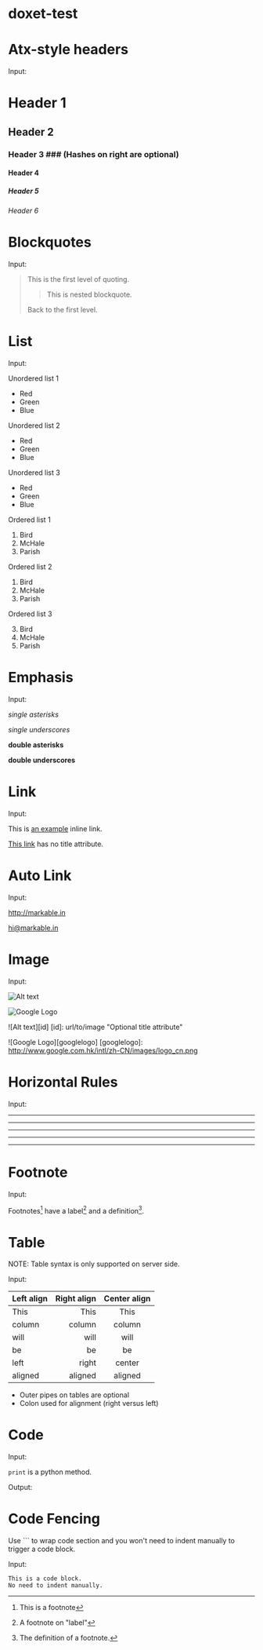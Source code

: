 # doxet-test

# Atx-style headers

Input:

# Header 1 #
## Header 2 ##
### Header 3 ###             (Hashes on right are optional)
#### Header 4 ####
##### Header 5 #####
###### Header 6 ######

# Blockquotes

Input:

> This is the first level of quoting.
>
> > This is nested blockquote.
>
> Back to the first level.

# List

Input:

Unordered list 1

*   Red
*   Green
*   Blue

Unordered list 2

+   Red
+   Green
+   Blue

Unordered list 3

-   Red
-   Green
-   Blue

Ordered list 1

1.  Bird
2.  McHale
3.  Parish

Ordered list 2

1.  Bird
1.  McHale
1.  Parish

Ordered list 3

3.  Bird
2.  McHale
1.  Parish

# Emphasis

Input:

*single asterisks*

_single underscores_

**double asterisks**

__double underscores__


# Link

Input:

This is [an example](http://example.com/ "Title") inline link.

[This link](http://example.net/) has no title attribute.


# Auto Link

Input:

<http://markable.in>

<hi@markable.in>

# Image

Input:

![Alt text](/path/to/img.jpg "Optional title")

![Google Logo](http://www.google.com.hk/intl/zh-CN/images/logo_cn.png)

![Alt text][id]
[id]: url/to/image  "Optional title attribute"

![Google Logo][googlelogo]
[googlelogo]: http://www.google.com.hk/intl/zh-CN/images/logo_cn.png 

# Horizontal Rules

Input:

* * *
***
*****
- - -
---------------------------------------

# Footnote

Input:

Footnotes[^1] have a label[^label] and a definition[^!DEF].

[^1]: This is a footnote
[^label]: A footnote on "label"
[^!DEF]: The definition of a footnote.

# Table

NOTE: Table syntax is only supported on server side.

Input:

 Left align | Right align | Center align 
:-----------|------------:|:------------:
 This       |        This |     This     
 column     |      column |    column    
 will       |        will |     will     
 be         |          be |      be      
 left       |       right |    center    
 aligned    |     aligned |   aligned 

* Outer pipes on tables are optional
* Colon used for alignment (right versus left)

# Code

Input:

`print` is a python method.

Output:

# Code Fencing

Use ``` to wrap code section and you won't need to indent manually to trigger a code block.

Input:

```
This is a code block.
No need to indent manually.
```

